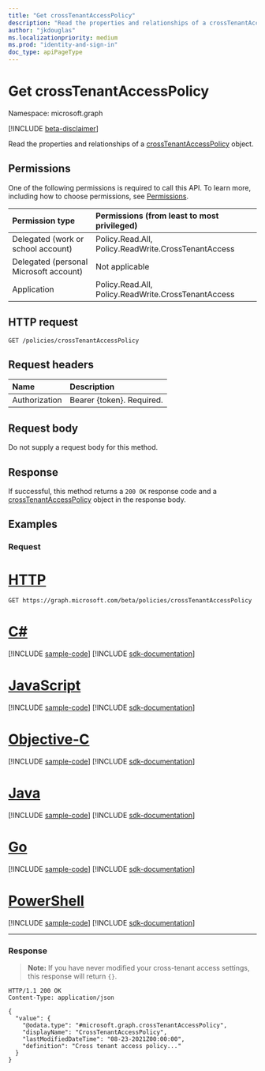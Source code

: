 ```yaml
---
title: "Get crossTenantAccessPolicy"
description: "Read the properties and relationships of a crossTenantAccessPolicy object."
author: "jkdouglas"
ms.localizationpriority: medium
ms.prod: "identity-and-sign-in"
doc_type: apiPageType
---
```


# Get crossTenantAccessPolicy

Namespace: microsoft.graph

[!INCLUDE [beta-disclaimer](../../includes/beta-disclaimer.md)]

Read the properties and relationships of a [crossTenantAccessPolicy](../resources/crosstenantaccesspolicy.md) object.

## Permissions

One of the following permissions is required to call this API. To learn more, including how to choose permissions, see [Permissions](/graph/permissions-reference).

|Permission type|Permissions (from least to most privileged)|
|:---|:---|
|Delegated (work or school account)|Policy.Read.All, Policy.ReadWrite.CrossTenantAccess|
|Delegated (personal Microsoft account)|Not applicable|
|Application|Policy.Read.All, Policy.ReadWrite.CrossTenantAccess|

## HTTP request

<!-- {
  "blockType": "ignored"
}
-->

``` http
GET /policies/crossTenantAccessPolicy
```

## Request headers

|Name|Description|
|:---|:---|
|Authorization|Bearer {token}. Required.|

## Request body

Do not supply a request body for this method.

## Response

If successful, this method returns a `200 OK` response code and a [crossTenantAccessPolicy](../resources/crosstenantaccesspolicy.md) object in the response body.

## Examples

### Request


# [HTTP](#tab/http)
<!-- {
  "blockType": "request",
  "name": "get_crosstenantaccesspolicy"
}
-->

``` http
GET https://graph.microsoft.com/beta/policies/crossTenantAccessPolicy
```
# [C#](#tab/csharp)
[!INCLUDE [sample-code](../includes/snippets/csharp/get-crosstenantaccesspolicy-csharp-snippets.md)]
[!INCLUDE [sdk-documentation](../includes/snippets/snippets-sdk-documentation-link.md)]

# [JavaScript](#tab/javascript)
[!INCLUDE [sample-code](../includes/snippets/javascript/get-crosstenantaccesspolicy-javascript-snippets.md)]
[!INCLUDE [sdk-documentation](../includes/snippets/snippets-sdk-documentation-link.md)]

# [Objective-C](#tab/objc)
[!INCLUDE [sample-code](../includes/snippets/objc/get-crosstenantaccesspolicy-objc-snippets.md)]
[!INCLUDE [sdk-documentation](../includes/snippets/snippets-sdk-documentation-link.md)]

# [Java](#tab/java)
[!INCLUDE [sample-code](../includes/snippets/java/get-crosstenantaccesspolicy-java-snippets.md)]
[!INCLUDE [sdk-documentation](../includes/snippets/snippets-sdk-documentation-link.md)]

# [Go](#tab/go)
[!INCLUDE [sample-code](../includes/snippets/go/get-crosstenantaccesspolicy-go-snippets.md)]
[!INCLUDE [sdk-documentation](../includes/snippets/snippets-sdk-documentation-link.md)]

# [PowerShell](#tab/powershell)
[!INCLUDE [sample-code](../includes/snippets/powershell/get-crosstenantaccesspolicy-powershell-snippets.md)]
[!INCLUDE [sdk-documentation](../includes/snippets/snippets-sdk-documentation-link.md)]

---


### Response

>**Note:** If you have never modified your cross-tenant access settings, this response will return `{}`.
<!-- {
  "blockType": "response",
  "truncated": true,
  "@odata.type": "microsoft.graph.crossTenantAccessPolicy"
}
-->

``` http
HTTP/1.1 200 OK
Content-Type: application/json

{
  "value": {
    "@odata.type": "#microsoft.graph.crossTenantAccessPolicy",
    "displayName": "CrossTenantAccessPolicy",
    "lastModifiedDateTime": "08-23-2021Z00:00:00",
    "definition": "Cross tenant access policy..."
  }
}
```
